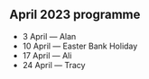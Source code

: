 ## April 2023 programme

* 3 April — Alan
* 10 April — Easter Bank Holiday
* 17 April — Ali
* 24 April — Tracy
